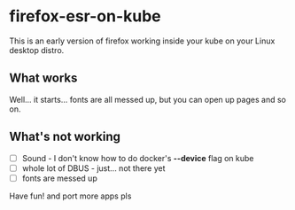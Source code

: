 # firefox-esr-on-kube

This is an early version of firefox working inside your kube on your Linux desktop distro.

## What works

Well... it starts... fonts are all messed up, but you can open up pages and so on.

## What's not working

- [ ] Sound - I don't know how to do docker's **--device** flag on kube
- [ ] whole lot of DBUS - just... not there yet
- [ ] fonts are messed up

Have fun! and port more apps pls
